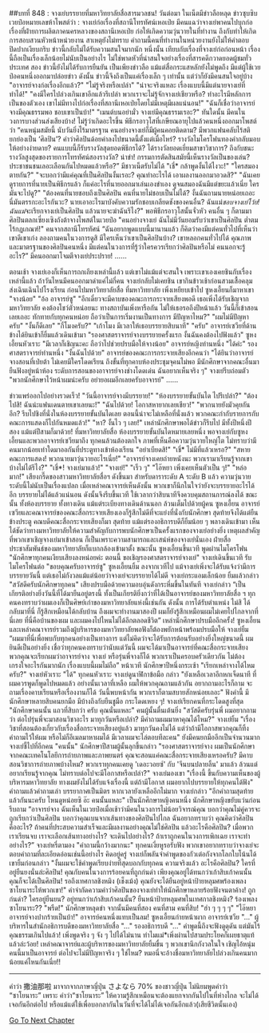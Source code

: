 ##บทที่ 848 : จางเย่บรรยายที่มหาวิทยาลัยสื่อสารมวลชน!
วันต่อมา
ในเน็ตมีข่าวลือหลุด
ข่าวซุบซิบเวยป๋อหมายเลขห้าโพสต์ว่า : จางเย่ก่อเรื่องที่สถานีโทรทัศน์เหอเป่ย
มีคนแฉว่าจางเย่พาคนไปบุกก่อเรื่องที่ฝ่ายการผลิตภาคนครหลวงของสถานีเหอเป่ย ก่อให้เกิดความวุ่นวายในที่ทำงาน ถึงกับทำให้เกิดการสอบสวนหัวหน้าหน่วยงาน สาเหตุยังไม่ทราบ คำถามนี้คนที่ทำงานในหน่วยงานยังไม่ให้คำตอบ ปิดปากเงียบกริบ
ข่าวนี้กลับไม่ได้รับความสนใจมากนัก
หนึ่งนั้น เทียบกับเรื่องที่จางเย่ก่อก่อนหน้า เรื่องนี้ถือเป็นเรื่องเล็กน้อยไม่นับเป็นอย่างไร ไม่ใช่พาดหัวที่น่าสนใจอย่างเรื่องที่สารคดีกวาดยอดผู้ชมทั่วประเทศ สอง ข่าวนี้ยังไม่ได้รับการยืนยัน เป็นเพียงข่าวลือ แม้แต่สื่อกระแสหลักยังไม่พูดถึง มีแต่ผู้ใช้เวยป๋อคนหนึ่งออกมาปล่อยข่าว ดังนั้น ข่าวนี้จึงถึงเป็นแค่เรื่องเล็ก ๆ เท่านั้น
แต่ว่าก็ยังมีคนสนใจอยู่บ้าง
"อาจารย์จางก่อเรื่องอีกแล้ว?"
"ไม่รู้จริงหรือเปล่า"
"น่าจะจริงแหละ เรื่องแบบนี้มีแต่นายจางเย่ที่ทำได้!"
"คงมีใครไปล่วงเกินเขาอีกแล้วรึเปล่า พวกเราจะไม่รู้จักจางเย่เชียวหรือ? ทำอะไรมีหลักการเป็นของตัวเอง เขาไม่มีทางไปก่อเรื่องที่สถานีเหอเป่ยโดยไม่มีเหตุมีผลแน่นอน!"
"ฉันก็เชื่อว่าอาจารย์จางมีคุณธรรมพอ ชอบเขาเป็นบ้า!"
"เมนต์บนอย่ามั่ว จางเย่มีคุณธรรมเรอะ?"
ทันใดนั้น มีคนในวงการบางส่วนส่งเสียงบ้าง!
ไม่รู้ว่าเกิดอะไรขึ้น พิธีกรอาวุโสที่เกษียณอายุไปแล้วคนหนึ่งออกมาโพสต์ว่า “คนหนุ่มสมัยนี้ นับวันยิ่งไร้มาตรฐาน คนอย่างจางเย่ก็มีผู้คนคอยติดตาม? มีพวกแฟนคลับไร้สติยกย่องเป็น ‘ศิลปิน’? คำว่าศิลปินด้อยค่าลงไปขนาดนี้ตั้งแต่เมื่อไหร่? รางวัลไมโครโฟนทองคำกลับมอบให้อย่างง่ายดาย? คนแบบนี้ก็รับรางวัลสุดยอดพิธีกรได้? ได้รางวัลยอดเยี่ยมสาขาวิชาการ? ถึงกับชนะรางวัลสูงสุดของรายการโทรทัศน์สองรางวัล? น่าขำ! กรรมการตัดสินสมัยนี้เห็นรางวัลเป็นของเล่น? ประชาชนชนเลอะเลือนกันไปหมดแล้วหรือ?”
มีชาวเน็ตรับไม่ได้
"เชี่* กล้าพูดงั้นได้ไงวะ!"
"ใครสมองตายกัน?"
"จะบอกว่ามีแค่คุณที่เป็นศิลปินงั้นเรอะ? คุณทำอะไรได้ เอาผลงานออกมาอวดสิ?"
"ฉันเคยดูรายการที่นายเป็นพิธีกรแล้ว ก็แค่อะไรที่นายออกมาเล่นเองขำเอง ดูจนสมองฉันมีแต่ขยะแล้วเนี่ย ใครมันจะไปดู?"
"ต้องคนที่นายชอบถึงเป็นศิลปิน คนที่นายไม่ชอบเป็นไม่ได้? งั้นฉันถามนายหน่อยเถอะ นี่มันตรรกะอะไรกันวะ? นายเอาอะไรมาบังคับความรักชอบเกลียดชังของคนอื่น? ฉันแม่*ชอบจางเย่โว้ย! ฉันแม่*จะเรียกจางเย่เป็นศิลปิน แล้วนายจะฆ่าฉันรึไง?"
พอพิธีกรอาวุโสนั้นจั่วหัว คนอื่น ๆ ก็ตามมา
ศิลปินตลกเซี่ยงเซิงถังต้าจางโพสต์ในเวยป๋อ "คนอย่างจางเย่ ฉันไม่มีวันยอมรับว่าเขาเป็นศิลปิน ต่ำตม ไร้กฎเกณฑ์!"
คนจากสถานีโทรทัศน์ “ฉันอยากพูดแบบนี้มานานแล้ว ก็คิดว่าคงมีแต่คนทั่วไปที่เห็นว่าเขาดีเขาเก่ง ลองถามคนในวงการดูสิ มีใครเห็นว่าเขาเป็นศิลปินบ้าง? เขาหลอกคนทั่วไปได้ คุณภาพและมาตรฐานของศิลปินคนหนึ่ง มีแต่คนในวงการที่รู้ว่าใครควรเรียกว่าศิลปินหรือไม่ คนนอกจะรู้อะไร?”
มีคนออกมาโจมตีจางเย่ประปราย!
……


ตอนเช้า
จางเย่เองก็เห็นการถกเถียงเหล่านี้แล้ว แต่เขาไม่แม้แต่จะสนใจ เพราะเขาเองเคยชินกับเรื่องเหล่านี้แล้ว ถ้าวันไหนมีคนออกมาด่าแค่ไม่กี่คน จางเย่กลับไม่เคยชิน เขากินข้าวเช้าก่อนสวมเสื้อคลุม ส่งเฉินเฉินไปโรงเรียน ก่อนไปมหาวิทยาลัยสื่อ
ที่มหาวิทยาลัย
เพิ่งเหยียบเข้าไป ซูหงเอี้ยนก็มาหาเขา
"จางน้อย"
"อ้อ อาจารย์ซู"
"อีกเดี๋ยวจะมีคาบของคณะการกระจายเสียงพอดี เธอเพิ่งได้รับเชิญจากมหาวิทยาลัย คงต้องโชว์ตัวหน่อยนะ ทางสถาบันเพิ่งหารือกัน ไม่ให้เธอรอถึงปีหน้าแล้ว วันนี้ก็เข้าสอนเลยเถอะ ทักทายกับทุกคนหน่อย ถือว่าเป็นการเริ่มงานเป็นทางการ มีปัญหาไหม?"
"ผมไม่มีปัญหาครับ"
"งั้นก็ดีเลย"
"กี่โมงครับ?"
"เก้าโมง มีเวลาให้เธอบรรยายสิบนาที"
"ครับ"
อาจารย์เซวียที่ด้านข้างได้ยินเข้าก็ยิ้มแล้วเดินเข้ามา "รองศาสตราจารย์จางบรรยายครั้งแรก งั้นฉันคงต้องไปฟังแล้ว"
ซูหงเอี้ยนหัวเราะ "มีเวลาก็เชิญนะคะ ถือว่าไปช่วยปรบมือให้จางน้อย"
อาจารย์หญิงท่านหนึ่ง "ได้ค่ะ"
รองศาสตราจารย์ท่านหนึ่ง "งั้นฉันไปด้วย"
อาจารย์ของคณะการกระจายเสียงอีกคนว่า "ได้ยินว่าอาจารย์จางสอนที่เป่ยต้า ไม่เคยมีใครโดดเรียน ถึงขั้นที่ทุกคาบห้องประชุมจุคนไม่พอ มีนักศึกษาจากคณะอื่นมายืนฟังอยู่หน้าห้อง ระดับการสอนของอาจารย์จางช่างโดดเด่น ฉันอยากเห็นจริง ๆ"
จางเย่รีบถ่อมตัว "พวกนักศึกษาไว้หน้าผมน่ะครับ อย่ายอผมอีกเลยครับอาจารย์"
……


ข่าวแพร่ออกไปอย่างรวดเร็ว!
"วันนี้อาจารย์จางมีบรรยาย!"
"ห้องบรรยายขั้นบันได ไปรึเปล่า?"
"ต้องไปสิ! ฉันน่ะแฟนเดนตายเขาเลยนะ!"
"ฉันไปด้วย! โอกาสหายากเลยเชียว!"
"พวกนายยังมัวคุยกันอีก? รีบไปชิงที่นั่งในห้องบรรยายขั้นบันไดเลย ตอนนี้น่าจะไม่เหลือที่นั่งแล้ว พวกคณะกำกับรายการกับคณะการแสดงก็ไปกันหมดแล้ว!"
"หา? งั้นไว ๆ เลย!"
เหล่านักศึกษาพอได้ข่าวก็รีบไป มีทั้งปีหนึ่งปีสอง แม้แต่ปีสามก็มาด้วย!
ที่มหาวิทยาลัยสื่อ
ห้องบรรยายขั้นบันไดหมายเลยหนึ่ง
พอจางเย่กับซูหงเอี้ยนและพวกอาจารย์เซวียมาถึง ทุกคนล้วนต้องตกใจ ภาพที่เห็นคือความวุ่นวายใหญ่โต ไม่ทราบว่ามีคนมากน้อยเท่าใดมาออกันที่ประตูทางเข้าห้องเรียน
"อย่าเบียดสิ!"
"เชี่* ไม่มีที่แล้วเหรอ?"
"สหายคณะการแสดง! พวกนายมาวุ่นวายอะไรเนี่ย!"
"อาจารย์จางเคยถ่ายหนังนะ พวกเรามาเรียนรู้จากเขาบ้างไม่ได้รึไง?"
"เชี่*! จางเย่มาแล้ว!"
"จางเย่!"
"เร็ว ๆ"
"ไอ๊หยา เพิ่งเคยเห็นตัวเป็น ๆ!"
"หล่อมาก!"
เสียงกรี๊ดของสาวมหาวิทยาลัยสื่อฯ ดังขึ้นมา
สำหรับดาราระดับ A ระดับ B แล้ว ความวุ่นวายระดับนี้ไม่นับเป็นเรื่องแปลก
เมื่อเหล่าคณาจารย์เห็นดังนั้น พวกเขาก็นึกในใจว่ายังจะบรรยายอะไรได้อีก บรรยายไม่ได้แล้วแน่นอน ดังนั้นจึงรีบขึ้นเวที ใช้เวลากว่าสิบนาทีจึงควบคุมสถานการณ์ลงได้ ขณะนั้น ทั้งห้องบรรยาย ทั้งทางเดิน แม้แต่ระเบียงทางเดินด้านนอก ล้วนเต็มไปด้วยผู้คน
ซูหงเอี้ยน อาจารย์เซวียและคณาจารย์ของคณะสื่อกระจายเสียงเองก็รู้สึกไม่ดีที่จะแย่งที่นั่งกับนักศึกษา สุดท้ายจึงได้แต่ยืนข้างประตู
คณบดีคณะสื่อกระจายเสียงก็มา
สุดท้าย แม้แต่รองอธิการบดีก็ยิ้มน้อย ๆ พลางเดินเข้ามา
เห็นได้ชัดว่าทางมหาวิทยาลัยให้ความสำคัญกับการพบนักศึกษาเป็นครั้งแรกของจางเย่อย่างยิ่ง เหตุผลสำคัญที่พวกเขาเชิญจางเย่มาเข้าสอน ก็เป็นเพราะความสามารถและเสน่ห์ของจางเย่นั่นเอง ฝ่ายสื่อประชาสัมพันธ์ของมหาวิทยาลัยก็แบกกล้องเข้ามาตั้ง
ขณะนั้น ซูหงเอี้ยนขึ้นเวที พูดผ่านไมโครโฟน "นักศึกษาทุกคนเงียบเสียงลงหน่อยค่ะ ตอนนี้ ขอเชิญรองศาสตราจารย์จางเย่"
จางเย่เดินขึ้นเวที รับไมโครโฟนต่อ "ขอบคุณครับอาจารย์ซู"
ซูหงเอี้ยนยิ้ม ลงจากเวทีไป แม้จางเย่เพิ่งจะได้รับแจ้งว่ามีการบรรยายวันนี้ แต่เธอไม่กังวลแม้แต่น้อยว่าจางเย่จะบรรยายได้ไม่ดี
จางเย่กระแอมเล็กน้อย ยิ้มแล้วกล่าว "สวัสดีครับนักศึกษาทุกคน"
เสียงปรบมือด้วยความอบอุ่นดังกระหึ่มขึ้นในทันที
จางเย่กล่าว “เป็นเกียรติอย่างยิ่งวันนี้ที่ได้มายืนอยู่ตรงนี้ ทั้งเป็นเกียรติยิ่งกว่าที่ได้เป็นอาจารย์ของมหาวิทยาลัยสื่อ ฯ ทุกคนคงทราบว่าผมเองก็เป็นศิษย์เก่าของมหาวิทยาลัยแห่งนี้เช่นกัน ดังนั้น การได้รับตำแหน่ง ไม่สิ ได้กลับมาที่นี่ ก็รู้สึกเหมือนได้กลับบ้าน ถึงผมจะทำงานมาสองปี ผมก็ยังรู้สึกเหมือนผมไม่เคยไปไกลจากที่นี่เลย ที่นี่คือบ้านของผม และผมคงไปไหนไม่ได้อีกตลอดชีวิต”
เหล่านักศึกษาปรบมืออีกครั้ง!
ซูหงเอี้ยนและเหล่าคณาจารย์รวมถึงผู้บริหารของมหาวิทยาลัยพอฟังก็ต้องพยักหน้าพร้อมปรบมือให้
จางเย่ยิ้ม “ผมมาที่นี่เพื่อพบกับทุกคนอย่างเป็นทางการ แต่ไม่คิดว่าจะได้รับการต้อนรับอย่างยิ่งใหญ่ขนาดนี้ ผมยินดีเป็นอย่างยิ่ง เชื่อว่าทุกคนคงทราบว่านับแต่วันนี้ ผมจะได้มาเป็นอาจารย์ที่คณะสื่อกระจายเสียง พวกคุณจะเรียกผมว่าอาจารย์จาง จางเย่ หรือรุ่นพี่จางก็ได้ พวกเราเป็นครอบครัวเดียวกัน ไม่ต้องเกรงใจอะไรกันมากนัก เรื่องแบบนี้ผมไม่ถือ”
หน้าเวที
นักศึกษาปีหนึ่งกระเซ้า "เรียกเหล่าจางได้ไหมครับ?"
จางเย่หัวเราะ "ได้"
ทุกคนหัวเราะ
จางเย่ดูนาฬิกาข้อมือ กล่าว "ยังเหลือเวลาอีกหกเจ็ดนาที ที่ผมควรพูดก็พูดไปหมดแล้ว อย่างนั้นเวลาที่เหลือ ผมให้พวกคุณถามแล้วกัน อยากถามอะไรก็ถาม จะถามเรื่องคาบเรียนหรือเรื่องงานก็ได้ วันนี้พบหน้ากัน พวกเราก็ตามสบายสักหน่อยเถอะ"
ฟังคำนี้ มีนักศึกษาหลายสิบคนยกมือ มีบ้างถึงกับยืนชูมือ กระโดดเหยง ๆ!
จางเย่เรียกคนที่กระโดดสูงที่สุด "นักศึกษาคนนั้น แถวที่สิบกว่า ครับ คุณนั่นแหละ"
คนผู้นั้นตื่นเต้นยิ่ง "สวัสดีครับรุ่นพี่ ผมอยากถามว่า ต่อไปรุ่นพี่จะมาสอนวิชาอะไร มาทุกวันหรือเปล่า? มีคำถามผมมาหาคุณได้ไหม?"
จางเย่ยิ้ม "เรื่องวิชาที่สอนต้องเกี่ยวกับเรื่องสื่อกระจายเสียงอยู่แล้ว มาทุกวันคงไม่ได้ แต่ว่าถ้ามีโอกาสพวกคุณก็ทิ้งคำถามไว้ให้ผม หรือไม่ก็อีเมลมาหาผมได้ มีเวลาผมจะไล่ตอบทีละคน"
ยังมีคนยกมืออีกเป็นจำนวนมาก
จางเย่ชี้ไปที่อีกคน "คนนั้น"
นักศึกษาปีสามผู้นั้นลุกขึ้นกล่าว "รองศาสตราจารย์จาง ผมเป็นนักศึกษาจากคณะเทคโนโลยีการถ่ายภาพและภาพยนตร์ คุณจะสอนแค่คณะสื่อกระจายเสียงเหรอครับ? มีคาบสอนวิชาการถ่ายภาพบ้างไหม? พวกเราทุกคนเคยดู 'เดอะวอยซ์' กับ 'จีนบนปลายลิ้น' มาแล้ว ล้วนแต่อยากเรียนรู้จากคุณ ไม่ทราบต่อไปจะมีโอกาสหรือเปล่า?"
จางเย่มองเขา "เรื่องนี้ ขึ้นกับความเห็นของผู้บริหารมหาวิทยาลัย ทางผมยังไม่ได้รับแจ้งเรื่องนี้ แต่ถ้ามีโอกาส ผมอยากไปบรรยายให้ทุกคนได้ฟัง"
คำถามแล้วคำถามเล่า
บรรยากาศเป็นมิตร หากเวลายังเหลืออีกไม่มาก
จางเย่กล่าว "อีกคำถามสุดท้ายแล้วกันนะครับ ไหนดูหน่อยซิ อ๊ะ คนนั้นแหละ"
เป็นนักศึกษาหญิงคนหนึ่ง
นักศึกษาหญิงขยับแว่นก่อนรีบถาม “อาจารย์จาง ฉันเห็นในเวยป๋อเมื่อเช้าว่ามีคนในวงการไม่น้อยวิจารณ์คุณ บอกว่าคุณไม่คู่ควรจะถูกเรียกว่าเป็นศิลปิน บอกว่าคุณเบนจากเส้นทางของศิลปินไปไกล ฉันอยากทราบว่า คุณคิดว่าศิลปินคืออะไร? ถ้าคนที่ประสบความสำเร็จและมีผลงานอย่างคุณไม่ใช่ศิลปิน แล้วอะไรคือศิลปิน? เมื่อพวกเราเรียนจบ เราจะเลือกเส้นทางอย่างไร? จะเดินไปอย่างไร? ถ้าเราถูกคนในวงการเพิกเฉย เราจะทำอย่างไร?”
จางเย่หรี่ตามอง "คำถามนี้กว้างมากนะ"
ทุกคนเงี่ยหูรอรับฟัง พวกเขาอยากทราบว่าจางเย่จะตอบคำถามที่ละเอียดอ่อนเช่นนี้อย่างไร
คิดอยู่ครู่ จางเย่ก็พลันจำคำพูดของกัวเต๋อกังจากโลกใบโน้นได้ เขายิ้มก่อนกล่าว "งั้นผมจะใช้คำพูดเรียบง่ายที่สุดบอกกับทุกคน ความจริงแล้ว อะไรคือศิลปิน? ใครที่อยู่ยืนยงนั่นล่ะศิลปิน! คุณกับคนในวงการร้อยคนที่ถูกก่นด่า เพียงคุณอยู่ได้ทนกว่าเก้าสิบเก้าคนนั้น คุณก็จะได้เป็นศิลปิน! รอถึงเทศกาลชิงหมิง (เช็งเม้ง) คุณยังจะได้ยืนอยู่หน้าป้ายหลุมศพร้องเพลงซาโยนาระให้พวกเขา!"
คำจำกัดความคำว่าศิลปินของจางเย่ทำให้นักศึกษาหลายร้อยฟังจนตาค้าง!
ถูกก่นด่า?
ใครอยู่ยืนยน?
อยู่ทนกว่าเก้าสิบเก้าคนนั้น?
ยืนหน้าป้ายหลุมศพในเทศกาลชิงหมิง?
ร้องเพลงซาโยนาระ??
"พรืด!" นักศึกษาหลุดขำ
จากนั้นมีคนที่สอง คนที่สาม คนที่สิบ!
"ฮ่า ๆ ๆ ๆ ๆ"
"ไอ๊หยา อาจารย์จางปากร้ายเป็นบ้า!"
อาจารย์คนหนึ่งแทบเป็นลม!
ซูหงเอี้ยนก่ายหน้าผาก
อาจารย์เซวีย "..."
ผู้บริหารในสำนักอธิการบดีของมหาวิทยาลัยสื่อ "..."
รองอธิการบดี "..."
คำพูดนี้ถึงจะฟังดูดุดัน แต่มันไร้คุณธรรมเกินไปแล้ว!
เพิ่งพูดจริง ๆ จัง ๆ ไปได้ไม่นาน ทำไมแม่*เพิ่งผ่านไปสามประโยคก็เผยธาตุแท้แล้วล่ะว้อย!
เหล่าคณาจารย์และผู้บริหารของมหาวิทยาลัยยิ้มขื่น ๆ พวกเขานึกกังวลในใจ เชิญไอ้หนุ่มคนนี้มาเป็นอาจารย์ ต่อไปจะไม่มีปัญหาจริง ๆ ใช่ไหม?
หมอนี่จะอ้างชื่อมหาวิทยาลัยไปล่วงเกินคนมากน้อยแค่ไหนกันเนี่ย!!


**********
คำว่า 撒油那啦 มาจากจากภาษาญี่ปุ่น さよなら
70% ของชาวญี่ปุ่น ไม่นิยมพูดคำว่า “ซาโยนาระ” เพราะ คำว่า“ซาโยนาระ” ให้ความรู้สึกเหมือนจะต้องแยกจากกันไปในที่ห่างไกล จะไม่ได้เจอกันอีกต่อไป หรือแม้แต่ใช้เพื่อบอกลากันในวันที่จะได้ไม่ได้เจอกันอีกแล้ว(เสียชีวิตนั้นเอง)


[Go To Next Chapter]( ./46.md)